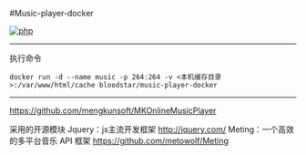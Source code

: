 
#Music-player-docker

[dockerhub]: https://hub.docker.com/r/bloodstar/music-player-docker

[![php](https://img.shields.io/badge/php-%3E%3D5.4-blue.svg)](http://php.net/releases/5_4_0.php)

---

执行命令

`docker run -d --name music -p 264:264 -v <本机缓存目录>:/var/www/html/cache bloodstar/music-player-docker`

---
https://github.com/mengkunsoft/MKOnlineMusicPlayer

采用的开源模块
Jquery：js主流开发框架 http://jquery.com/
Meting：一个高效的多平台音乐 API 框架 https://github.com/metowolf/Meting
